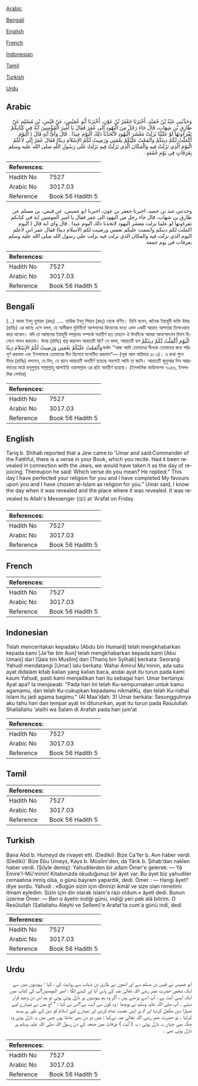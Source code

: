 [Arabic](#arabic)

[Bengali](#bengali)

[English](#english)

[French](#french)

[Indonesian](#indonesian)

[Tamil](#tamil)

[Turkish](#turkish)

[Urdu](#urdu)

## Arabic


<div dir="rtl" lang="ar" style={{fontSize:'larger',backgroundColor:'#f8f9fa',padding:20}}>
وَحَدَّثَنِي عَبْدُ بْنُ حُمَيْدٍ، أَخْبَرَنَا جَعْفَرُ بْنُ عَوْنٍ، أَخْبَرَنَا أَبُو عُمَيْسٍ، عَنْ قَيْسِ، بْنِ مُسْلِمٍ عَنْ طَارِقِ بْنِ شِهَابٍ، قَالَ جَاءَ رَجُلٌ مِنَ الْيَهُودِ إِلَى عُمَرَ فَقَالَ يَا أَمِيرَ الْمُؤْمِنِينَ آيَةٌ فِي كِتَابِكُمْ تَقْرَءُونَهَا لَوْ عَلَيْنَا نَزَلَتْ مَعْشَرَ الْيَهُودِ لاَتَّخَذْنَا ذَلِكَ الْيَوْمَ عِيدًا ‏.‏ قَالَ وَأَىُّ آيَةٍ قَالَ ‏(‏ الْيَوْمَ أَكْمَلْتُ لَكُمْ دِينَكُمْ وَأَتْمَمْتُ عَلَيْكُمْ نِعْمَتِي وَرَضِيتُ لَكُمُ الإِسْلاَمَ دِينًا‏)‏ فَقَالَ عُمَرُ إِنِّي لأَعْلَمُ الْيَوْمَ الَّذِي نَزَلَتْ فِيهِ وَالْمَكَانَ الَّذِي نَزَلَتْ فِيهِ نَزَلَتْ عَلَى رَسُولِ اللَّهِ صلى الله عليه وسلم بِعَرَفَاتٍ فِي يَوْمِ جُمُعَةٍ ‏.‏
</div>
<div style={{backgroundColor:'#f8f9fa',padding:20, marginBottom: 10}}><table> <thead> <tr> <th>References:</th> <th></th> </tr> </thead> <tbody><tr><td>Hadith No</td><td>7527</td></tr><tr><td>Arabic No</td><td>3017.03</td></tr><tr><td>Reference</td><td>Book 56 Hadith 5</td></tr></tbody></table></div>


<div dir="rtl" lang="ar" style={{fontSize:'larger',backgroundColor:'#f8f9fa',padding:20}}>
وحدثني عبد بن حميد، اخبرنا جعفر بن عون، اخبرنا ابو عميس، عن قيس، بن مسلم عن طارق بن شهاب، قال جاء رجل من اليهود الى عمر فقال يا امير المومنين اية في كتابكم تقرءونها لو علينا نزلت معشر اليهود لاتخذنا ذلك اليوم عيدا . قال واى اية قال ( اليوم اكملت لكم دينكم واتممت عليكم نعمتي ورضيت لكم الاسلام دينا) فقال عمر اني لاعلم اليوم الذي نزلت فيه والمكان الذي نزلت فيه نزلت على رسول الله صلى الله عليه وسلم بعرفات في يوم جمعة
</div>
<div style={{backgroundColor:'#f8f9fa',padding:20, marginBottom: 10}}><table> <thead> <tr> <th>References:</th> <th></th> </tr> </thead> <tbody><tr><td>Hadith No</td><td>7527</td></tr><tr><td>Arabic No</td><td>3017.03</td></tr><tr><td>Reference</td><td>Book 56 Hadith 5</td></tr></tbody></table></div>

## Bengali


<div dir="ltr" lang="bn" style={{fontSize:'larger',backgroundColor:'#f8f9fa',padding:20}}>
(…) আবদ ইবনু হুমায়দ (রহঃ) ..... তারিক ইবনু শিহাব (রহঃ) থেকে বর্ণিত। তিনি বলেন, জনৈক ইয়াহুদী ব্যক্তি উমর (রাযিঃ) এর কাছে এসে বলল, হে আমীরুল মুমিনীন! আপনাদের কিতাবের মধ্যে এমন একটি আয়াত আপনারা তিলাওয়াত করে থাকেন। যদি তা আমাদের ইয়াহুদী সম্প্রদায় সম্পর্কে অবতীর্ণ হত তাহলে ঐ দিনটিকে আমরা আনন্দোৎসব দিবস হিসেবে পালন করতাম। উমর (রাযিঃ) প্রশ্ন করলেন আয়াতটি কি? সে বলল, আয়াতটি হল الْيَوْمَ أَكْمَلْتُ لَكُمْ دِينَكُمْ وَأَتْمَمْتُ عَلَيْكُمْ نِعْمَتِي وَرَضِيتُ لَكُمُ الإِسْلاَمَ دِينًا‏অর্থাৎ "আজ আমি তোমাদের দীনকে তোমাদের জন্য পরিপূর্ণ করলাম এবং ইসলামকে তোমাদের দীন হিসেবে মনোনীত করলাম"— (সূরা আল মায়িদাহ ৫ঃ ৩)। এ কথা শুনে উমর (রাযিঃ) বললেন, যে দিন, যে স্থানে আয়াতটি অবতীর্ণ হয়েছে অবশ্যই আমি তা জানি। আয়াতটি জুমুআর দিন আরাফাতের মাঠে রসূলুল্লাহ সাল্লাল্লাহু আলাইহি ওয়াসাল্লাম এর প্রতি অবতীর্ণ হয়েছে। (ইসলামিক ফাউন্ডেশন ৭২৪৬, ইসলামিক সেন্টার)
</div>
<div style={{backgroundColor:'#f8f9fa',padding:20, marginBottom: 10}}><table> <thead> <tr> <th>References:</th> <th></th> </tr> </thead> <tbody><tr><td>Hadith No</td><td>7527</td></tr><tr><td>Arabic No</td><td>3017.03</td></tr><tr><td>Reference</td><td>Book 56 Hadith 5</td></tr></tbody></table></div>

## English


<div dir="ltr" lang="en" style={{fontSize:'larger',backgroundColor:'#f8f9fa',padding:20}}>
Tariq b. Shihab reported that a Jew came to 'Umar and said:Commander of the Faithful, there is a verse in your Book, which you recite. Had it been revealed in connection with the Jews, we would have taken it as the day of rejoicing. Thereupon he said: Which verse do you mean? He replied:" This day I have perfected your religion for you and I have completed My favours upon you and I have chosen al-Islam as religion for you." Umar said, I know the day when it was revealed and the place where it was revealed. It was revealed to Allah's Messenger (ﷺ) at 'Arafat on Friday
</div>
<div style={{backgroundColor:'#f8f9fa',padding:20, marginBottom: 10}}><table> <thead> <tr> <th>References:</th> <th></th> </tr> </thead> <tbody><tr><td>Hadith No</td><td>7527</td></tr><tr><td>Arabic No</td><td>3017.03</td></tr><tr><td>Reference</td><td>Book 56 Hadith 5</td></tr></tbody></table></div>

## French


<div dir="ltr" lang="fr" style={{fontSize:'larger',backgroundColor:'#f8f9fa',padding:20}}>

</div>
<div style={{backgroundColor:'#f8f9fa',padding:20, marginBottom: 10}}><table> <thead> <tr> <th>References:</th> <th></th> </tr> </thead> <tbody><tr><td>Hadith No</td><td>7527</td></tr><tr><td>Arabic No</td><td>3017.03</td></tr><tr><td>Reference</td><td>Book 56 Hadith 5</td></tr></tbody></table></div>

## Indonesian


<div dir="ltr" lang="id" style={{fontSize:'larger',backgroundColor:'#f8f9fa',padding:20}}>
Telah menceritakan kepadaku [Abdu bin Humaid] telah mengkhabarkan kepada kami [Ja'far bin Aun] telah mengkhabarkan kepada kami [Abu Umais] dari [Qais bin Muslim] dari [Thariq bin Syihab] berkata: Seorang Yahudi mendatangi [Umar] lalu berkata: Wahai Amirul Mu'minin, ada satu ayat didalam kitab kalian yang kalian baca, andai ayat itu turun pada kami kaum Yahudi, pasti kami menjadikan hari itu sebagai hari. Umar bertanya: Ayat apa? Ia menjawab: "Pada hari Ini telah Ku-sempurnakan untuk kamu agamamu, dan telah Ku-cukupkan kepadamu nikmatKu, dan telah Ku-ridhai Islam itu jadi agama bagimu." (Al Maa'idah: 3) Umar berkata: Sesungguhnya aku tahu hari dan tempat ayat ini diturunkan, ayat itu turun pada Rasulullah Shallallahu 'alaihi wa Salam di Arafah pada hari jum'at
</div>
<div style={{backgroundColor:'#f8f9fa',padding:20, marginBottom: 10}}><table> <thead> <tr> <th>References:</th> <th></th> </tr> </thead> <tbody><tr><td>Hadith No</td><td>7527</td></tr><tr><td>Arabic No</td><td>3017.03</td></tr><tr><td>Reference</td><td>Book 56 Hadith 5</td></tr></tbody></table></div>

## Tamil


<div dir="ltr" lang="ta" style={{fontSize:'larger',backgroundColor:'#f8f9fa',padding:20}}>

</div>
<div style={{backgroundColor:'#f8f9fa',padding:20, marginBottom: 10}}><table> <thead> <tr> <th>References:</th> <th></th> </tr> </thead> <tbody><tr><td>Hadith No</td><td>7527</td></tr><tr><td>Arabic No</td><td>3017.03</td></tr><tr><td>Reference</td><td>Book 56 Hadith 5</td></tr></tbody></table></div>

## Turkish


<div dir="ltr" lang="tr" style={{fontSize:'larger',backgroundColor:'#f8f9fa',padding:20}}>
Bana Abd b. Humeyd de rivayet etti. (Dediki): Bize Ca'fer b. Avn haber verdi. (Dediki): Bize Ebu Umeys, Kays b. Müslim'den, da Târik b. Şihab'dan naklen haber verdi. (Şöyle demiş): Yahudilerden bir adam Ömer'e gelerek: — Yâ Emire'I-Mü'minin! Kitabınızda okuduğunuz bir âyet var. Bu âyet biz yahudiler cemaatına inmiş olsa, o günü bayram yapardık, dedi. Ömer : — Hangi âyet? diye sordu. Yahudi : «Bugün sizin için dîninizi ikmâl ve size olan nimetimi itmam eyledim. Sizin için din olarak islam'a razı oldum.» âyeti dedi. Bunun üzerine Ömer: — Ben o âyetin indiği günü, indiği yeri pek alâ bilirim. O Resûlullah (Sallallahu Aleyhi ve Sellem)'e Arafat'ta cum'a günü indi, dedi
</div>
<div style={{backgroundColor:'#f8f9fa',padding:20, marginBottom: 10}}><table> <thead> <tr> <th>References:</th> <th></th> </tr> </thead> <tbody><tr><td>Hadith No</td><td>7527</td></tr><tr><td>Arabic No</td><td>3017.03</td></tr><tr><td>Reference</td><td>Book 56 Hadith 5</td></tr></tbody></table></div>

## Urdu


<div dir="rtl" lang="ur" style={{fontSize:'larger',backgroundColor:'#f8f9fa',padding:20}}>
ابو عمیس نے قیس بن مسلم سے اور انھوں نے طارق بن شہاب سے روایت کی ، کہا : یہودیوں میں سے ایک شخص حضرت عمر رضی اللہ تعالیٰ عنہ کے پاس آیا اور کہنے لگا : امیر المومنین!آپ کی کتاب میں ایک ایسی آیت ہے ، آپ اسے پڑھتے ہیں ، اگر وہ ہم یہودیوں پر نازل ہوئی ہوتی تو ہم اس دن وعید قرار دیتے ۔ آپ صلی اللہ علیہ وسلم نے پوچھا : وہ کون سی آیت ہے؟اس نے کہا : " آج میں نے تمہارے لیے تمہارا دین مکمل کردیا اور تم پر اپنی نعمت تمام کردی اور تمہارے لیے اسلام کو دین کے طور پر پسند کرلیا ۔ تو حضرت عمر رضی اللہ تعالیٰ عنہ نےکہا : میں دو دن بھی جانتا ہوں جس میں یہ نازل ہوئی وہ جگہ بھی جہاں یہ نازل ہوئی ، یہ ( آیت ) عرفات میں جمعہ کے دن رسول اللہ صلی اللہ علیہ وسلم پر نازل ہوئی تھی ۔
</div>
<div style={{backgroundColor:'#f8f9fa',padding:20, marginBottom: 10}}><table> <thead> <tr> <th>References:</th> <th></th> </tr> </thead> <tbody><tr><td>Hadith No</td><td>7527</td></tr><tr><td>Arabic No</td><td>3017.03</td></tr><tr><td>Reference</td><td>Book 56 Hadith 5</td></tr></tbody></table></div>